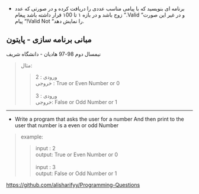  - برنامه ای بنویسید که با پیامی مناسب عددی را دریافت کرده و در صورتی که عدد زوج باشد و در بازه ۱
تا ۱00 قرار داشته باشد پیغام “.Valid “و در غیر این صورت پیام “!Valid Not “را نمایش دهد.

## مبانی برنامه سازی - پایتون
نیمسال دوم 98-97
هادیان - دانشگاه شریف

> مثال:
>> ورودی : 2
>> <br>
>> خروجی : True or Even Number or 0
>> <br>
>> <br>
>> ورودی : 3
>> <br>
>> خروجی: False or Odd Number or 1



-------------
- Write a program that asks the user for a number
And then print to the user that number is a even or odd Number

> example:
>> input : 2
>> <br>
>> output: True or Even Number or 0
>> <br>
>> <br>
>> input : 3
>> <br>
>> output: False or Odd Number or 1



https://github.com/alisharifyy/Programming-Questions